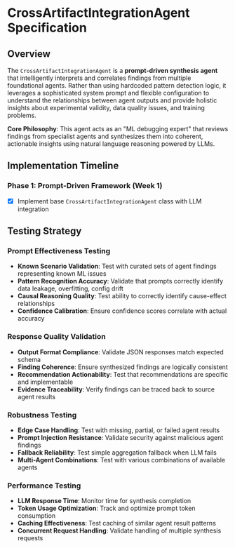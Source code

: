 # CrossArtifactIntegrationAgent Specification

## Overview

The `CrossArtifactIntegrationAgent` is a **prompt-driven synthesis agent** that intelligently interprets and correlates findings from multiple foundational agents. Rather than using hardcoded pattern detection logic, it leverages a sophisticated system prompt and flexible configuration to understand the relationships between agent outputs and provide holistic insights about experimental validity, data quality issues, and training problems.

**Core Philosophy**: This agent acts as an "ML debugging expert" that reviews findings from specialist agents and synthesizes them into coherent, actionable insights using natural language reasoning powered by LLMs.

## Implementation Timeline

### Phase 1: Prompt-Driven Framework (Week 1)
- [X] Implement base `CrossArtifactIntegrationAgent` class with LLM integration


## Testing Strategy

### Prompt Effectiveness Testing
- **Known Scenario Validation**: Test with curated sets of agent findings representing known ML issues
- **Pattern Recognition Accuracy**: Validate that prompts correctly identify data leakage, overfitting, config drift
- **Causal Reasoning Quality**: Test ability to correctly identify cause-effect relationships
- **Confidence Calibration**: Ensure confidence scores correlate with actual accuracy

### Response Quality Validation  
- **Output Format Compliance**: Validate JSON responses match expected schema
- **Finding Coherence**: Ensure synthesized findings are logically consistent
- **Recommendation Actionability**: Test that recommendations are specific and implementable
- **Evidence Traceability**: Verify findings can be traced back to source agent results

### Robustness Testing
- **Edge Case Handling**: Test with missing, partial, or failed agent results
- **Prompt Injection Resistance**: Validate security against malicious agent findings
- **Fallback Reliability**: Test simple aggregation fallback when LLM fails
- **Multi-Agent Combinations**: Test with various combinations of available agents

### Performance Testing
- **LLM Response Time**: Monitor time for synthesis completion
- **Token Usage Optimization**: Track and optimize prompt token consumption
- **Caching Effectiveness**: Test caching of similar agent result patterns
- **Concurrent Request Handling**: Validate handling of multiple synthesis requests

